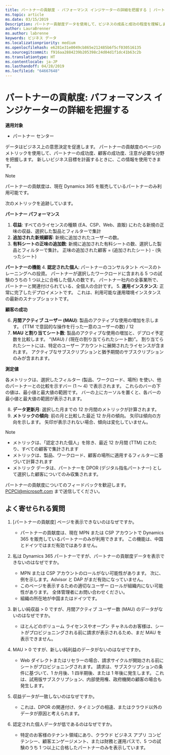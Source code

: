 ```yaml
---
title: パートナーの貢献度 - パフォーマンス インジケーターの詳細を把握する | パートナー センター
ms.topic: article
ms.date: 03/15/2019
Description: パートナー貢献度データを使用して、ビジネスの成長と成功の程度を理解します
author: LauraBrenner
ms.author: labrenne
keywords: ビジネス データ
ms.localizationpriority: medium
ms.openlocfilehash: e6281e31e0049cb865e212485b6f5cf030516135
ms.sourcegitcommit: f916aa2884239b205398c24d04d1f1dc41b63c2b
ms.translationtype: HT
ms.contentlocale: ja-JP
ms.lasthandoff: 04/28/2019
ms.locfileid: "64667648"
---
```

# <a name="partner-contribution-stay-on-top-of-your-performance-indicators"></a>パートナーの貢献度: パフォーマンス インジケーターの詳細を把握する

**適用対象**
- パートナー センター

データはビジネス上の意思決定を促進します。 パートナーの貢献度のページのメトリックを使用して、パートナーの成功度、顧客の成功度、注意が必要な分野を把握します。 新しいビジネス目標を計画するときに、この情報を使用できます。

>[!NOTE]
>パートナーの貢献度は、現在 Dynamics 365 を販売しているパートナーのみ利用可能です。

次のメトリックを追跡しています。

**パートナー パフォーマンス**

1. **収益**: すべてのライセンスの種類 (EA、CSP、Web、直販) にわたる新規の正味の収益、選択した製品とフィルターで集計
2. **追加された新規顧客**: 新規に追加されたユーザーの数。
3. **有料シートの正味の追加数**: 新規に追加された有料シートの数、選択した製品とフィルターで集計。  正味の追加された顧客 = (追加されたシート) - (失ったシート) 

**パートナーの機能**
4. **認定された個人**: パートナーのコンサルタント ベースのトレーニングへの投資。 パートナーが選択したワークロードに含まれる 5 つの試験のうちの 1 つ以上に合格した個人の数です。 パートナー社内の全事業所で、パートナーと関連付けられている、全個人の合計です。
5. **運用インスタンス**: 正常に完了したデプロイメントです。 これは、利用可能な運用環境インスタンスの最新のスナップショットです。

**顧客の成功**

6.  **月間アクティブ ユーザー (MAU)**: 製品のアクティブな使用の増加を示します。
(TTM で意図的な操作を行った一意のユーザーの数) / 12
7. **MAU と割り当てシート数**: 製品のアクティブな使用の増加と、デプロイ予定数を比較します。 “(MAU) / (現在の割り当てられたシート数)”。 割り当てられたシートには、特定のユーザー アカウントに展開されたライセンスが含まれます。  アクティブなサブスクリプションと猶予期間のサブスクリプションのみが含まれます。 


**測定値**

各メトリックは、選択したフィルター (製品、ワークロード、場所) を使い、他のパートナーとの比較を示すバー (1 〜 4) で表示されます。 これらのバーの下の値は、最小値と最大値の範囲です。 バーの上にカーソルを置くと、各バーの最小値と最大値の範囲が表示されます。  

8. **データ更新月**: 選択した月までの 12 か月間のメトリックが計算されます。
9. **メトリックの傾向**: 前の月と比較した最近 12 か月の傾向。 矢印は傾向の方向を示します。 矢印が表示されない場合、傾向は変化していません。

>[!NOTE] 
>- メトリックは、「認定された個人」を除き、最近 12 か月間 (TTM) にわたり、すべての顧客で集計されます        
>- メトリックは、製品、ワークロード、顧客の場所に適用するフィルターに基づいて計算されます
>- メトリック データは、パートナーを DPOR (デジタル指名パートナー) として選択した顧客についてのみ収集されます。 

パートナーの貢献度についてのフィードバックを歓迎します。 PCPCI@microsoft.com まで送信してください。  

## <a name="frequently-asked-questions"></a>よく寄せられる質問

1. [パートナーの貢献度] ページを表示できないのはなぜですか。
    - パートナーの貢献度は、現在 MPN または CSP アカウントで Dynamics 365 を販売しているパートナーのみが利用できます。 この機能は、中国とドイツではまだ有効ではありません。
2. 私は Dynamics 365 パートナーですが、パートナーの貢献度データを表示できないのはなぜですか。
    - MPN または CSP アカウントのロールがない可能性があります。 次に、例を示します。Advisor と DAP がまだ有効になっていません。  
    - このページを表示するための適切なユーザー ロールが組織内にない可能性があります。 全体管理者にお問い合わせください。
    - 組織の所在地が中国またはドイツです。

3. 新しい純収益 > 0 ですが、月間アクティブ ユーザー数 (MAU) のデータがないのはなぜですか。
    - ほとんどのボリューム ライセンスやオープン チャネルのお客様は、シートがプロビジョニングされる前に請求が表示されるため、まだ MAU を表示できません。

4. MAU > 0 ですが、新しい純利益のデータがないのはなぜですか。
   - Web ダイレクトまたはリセラーの場合、請求サイクルが開始される前にシートがプロビジョニングされます。 請求は、サブスクリプションの条件に基づいて、1 か月後、1 四半期後、または 1 年後に発生します。 これは、試用版サブスクリプション、内部使用権、政府機関の顧客の場合も発生します。
5. 収益データが一致しないのはなぜですか。
   - これは、DPOR の関連付け、タイミングの相違、またはクラウド以外のデータが原因と考えられます。
6. 認定された個人データが低であるのはなぜですか。
   - 特定のお客様のテナント領域にあり、クラウド ビジネス アプリ コンピテンシー、顧客エンゲージメント、または財務と運用パスで、5 つの試験のうち 1 つ以上に合格したパートナーのみを表示しています。   